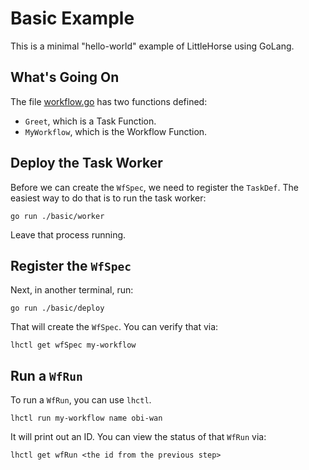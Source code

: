  # Basic Example

This is a minimal "hello-world" example of LittleHorse using GoLang.

## What's Going On

The file [workflow.go](./workflow.go) has two functions defined:

- `Greet`, which is a Task Function.
- `MyWorkflow`, which is the Workflow Function.

## Deploy the Task Worker

Before we can create the `WfSpec`, we need to register the `TaskDef`. The easiest way to do that is to run the task worker:

```
go run ./basic/worker
```

Leave that process running.

## Register the `WfSpec`

Next, in another terminal, run:

```
go run ./basic/deploy
```

That will create the `WfSpec`. You can verify that via:

```
lhctl get wfSpec my-workflow
```

## Run a `WfRun`

To run a `WfRun`, you can use `lhctl`.

```
lhctl run my-workflow name obi-wan
```

It will print out an ID. You can view the status of that `WfRun` via:

```
lhctl get wfRun <the id from the previous step>
```
